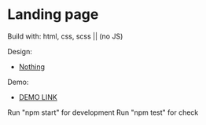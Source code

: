 # Landing page

Build with: html, css, scss || (no JS)

Design:

- [Nothing](https://www.figma.com/file/DtkQmQ797hk0nI4KfMi2Uq/BOSE-New-Version?type=design&node-id=6802-139&t=L7eKz5YKLN0m5WxR-0)

Demo:

- [DEMO LINK](https://<your_account>.github.io/layout_landing/)

Run "npm start" for development
Run "npm test" for check
